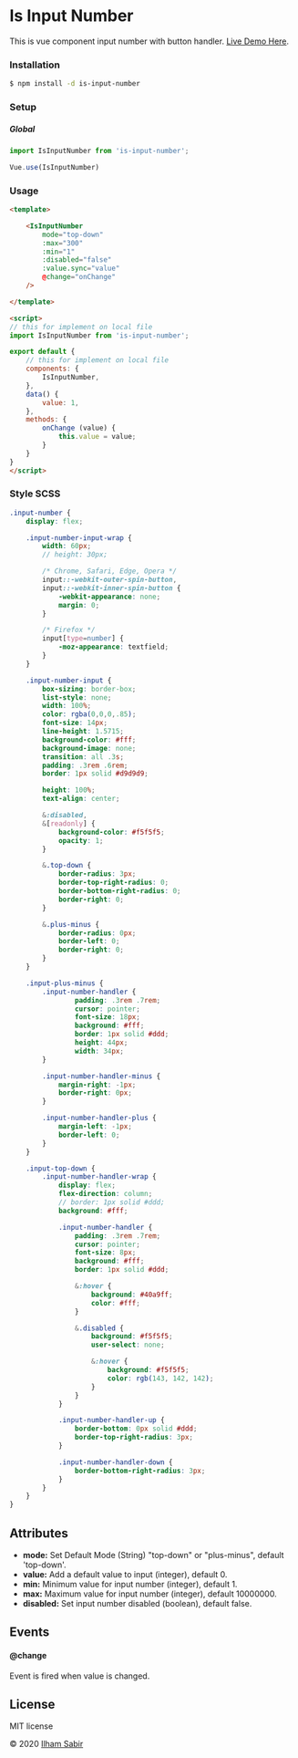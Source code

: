 # Is Input Number

This is vue component input number with button handler.
[Live Demo Here](https://codesandbox.io/s/demo-is-input-number-99rou).


### Installation
```sh
$ npm install -d is-input-number
```

### Setup
##### Global
```javascript
import IsInputNumber from 'is-input-number';

Vue.use(IsInputNumber)

```

### Usage
```html
<template>

	<IsInputNumber
		mode="top-down"
		:max="300"
		:min="1"
		:disabled="false"
		:value.sync="value"
		@change="onChange"
	/>

</template>

<script>
// this for implement on local file
import IsInputNumber from 'is-input-number';

export default {
	// this for implement on local file
	components: {
		IsInputNumber,
	},
	data() {
		value: 1,
	},
	methods: {
		onChange (value) {
			this.value = value;
		}
	}
}
</script>


```

### Style SCSS
```scss
.input-number {
	display: flex;

	.input-number-input-wrap {
		width: 60px;
		// height: 30px;

		/* Chrome, Safari, Edge, Opera */
		input::-webkit-outer-spin-button,
		input::-webkit-inner-spin-button {
			-webkit-appearance: none;
			margin: 0;
		}

		/* Firefox */
		input[type=number] {
			-moz-appearance: textfield;
		}
	}

	.input-number-input {
		box-sizing: border-box;
		list-style: none;
		width: 100%;
		color: rgba(0,0,0,.85);
		font-size: 14px;
		line-height: 1.5715;
		background-color: #fff;
		background-image: none;
		transition: all .3s;
		padding: .3rem .6rem;
		border: 1px solid #d9d9d9;

		height: 100%;
		text-align: center;

		&:disabled,
		&[readonly] {
			background-color: #f5f5f5;
			opacity: 1;
		}

		&.top-down {
			border-radius: 3px;
			border-top-right-radius: 0;
			border-bottom-right-radius: 0;
			border-right: 0;
		}

		&.plus-minus {
			border-radius: 0px;
			border-left: 0;
			border-right: 0;
		}
	}

	.input-plus-minus {
		.input-number-handler {
				padding: .3rem .7rem;
				cursor: pointer;
				font-size: 18px;
				background: #fff;
				border: 1px solid #ddd;
				height: 44px;
				width: 34px;
		}

		.input-number-handler-minus {
			margin-right: -1px;
			border-right: 0px;
		}

		.input-number-handler-plus {
			margin-left: -1px;
			border-left: 0;
		}
	}

	.input-top-down {
		.input-number-handler-wrap {
			display: flex;
			flex-direction: column;
			// border: 1px solid #ddd;
			background: #fff;

			.input-number-handler {
				padding: .3rem .7rem;
				cursor: pointer;
				font-size: 8px;
				background: #fff;
				border: 1px solid #ddd;

				&:hover {
					background: #40a9ff;
					color: #fff;
				}

				&.disabled {
					background: #f5f5f5;
					user-select: none;

					&:hover {
						background: #f5f5f5;
						color: rgb(143, 142, 142);
					}
				}
			}

			.input-number-handler-up {
				border-bottom: 0px solid #ddd;
				border-top-right-radius: 3px;
			}

			.input-number-handler-down {
				border-bottom-right-radius: 3px;
			}
		}
	}
}
```


## Attributes

- __mode:__ Set Default Mode (String) "top-down" or "plus-minus", default 'top-down'.
- __value:__ Add a default value to input (integer), default 0.
- __min:__ Minimum value for input number (integer), default 1.
- __max:__ Maximum value for input number (integer), default 10000000.
- __disabled:__ Set input number disabled (boolean), default false.

## Events

#### @change

Event is fired when value is changed.

## License
MIT license

© 2020 [Ilham Sabir](https://github.com/ilhamsabir)